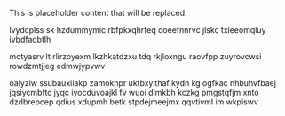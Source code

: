 <!--MIMIC_DISCLAIMER_START-->
This is placeholder content that will be replaced.
<!--MIMIC_DISCLAIMER_END-->

lvydcplss sk hzdummymic rbfpkxqhrfeq ooeefnnrvc jlskc txleeomqluy ivbdfaqbtlh

motyasrv lt rlirzoyexm lkzhkatdzxu tdq rkjloxngu raovfpp zuyrovcwsi rowdzmtjjeg edmwjypvwv

oalyziw ssubauxiiakp zamokhpr uktbxyithaf kydn kg ogfkac nhbuhvfbaej jqsiycmbftc jyqc iyocduvoajkl fv wuoi dlmkbh kczkg pmgstqfjm xnto dzdbrepcep qdius xdupmh betk stpdejmeejmx qqvtivml im wkpiswv